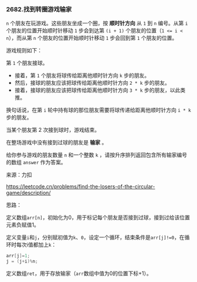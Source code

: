 ### 2682.找到转圈游戏输家

`n` 个朋友在玩游戏。这些朋友坐成一个圈，按 **顺时针方向** 从 `1` 到 `n` 编号。从第 `i` 个朋友的位置开始顺时针移动 `1` 步会到达第 `(i + 1)` 个朋友的位置（`1 <= i < n`），而从第 `n` 个朋友的位置开始顺时针移动 `1` 步会回到第 `1` 个朋友的位置。

游戏规则如下：

第 `1` 个朋友接球。

- 接着，第 `1` 个朋友将球传给距离他顺时针方向 `k` 步的朋友。
- 然后，接球的朋友应该把球传给距离他顺时针方向 `2 * k` 步的朋友。
- 接着，接球的朋友应该把球传给距离他顺时针方向 `3 * k` 步的朋友，以此类推。

换句话说，在第 `i` 轮中持有球的那位朋友需要将球传递给距离他顺时针方向 `i * k` 步的朋友。

当某个朋友第 2 次接到球时，游戏结束。

在整场游戏中没有接到过球的朋友是 **输家** 。

给你参与游戏的朋友数量 `n` 和一个整数 `k` ，请按升序排列返回包含所有输家编号的数组 `answer` 作为答案。

来源：力扣

https://leetcode.cn/problems/find-the-losers-of-the-circular-game/description/



思路：

​		定义数组`arr[n]`，初始化为0，用于标记每个朋友是否接到过球，接到过给该位置元素负赋值1。

​		定义变量`i`和`j`，分别赋初值为`k`、`0`，设定一个循环，结束条件是`arr[j]!=0`，在循环时每次i值都加上`k`：

```c
arr[j]=1;
j = (j+i)%n;
```

​	定义数组`ret`，用于存放输家（`arr`数组中值为0的位置下标+1）。


